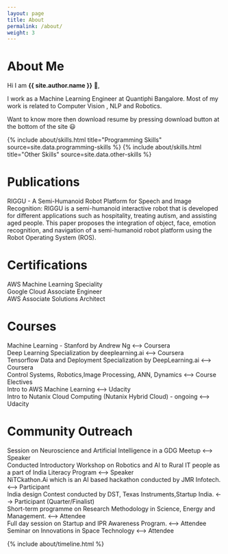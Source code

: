 ```yaml
---
layout: page
title: About
permalink: /about/
weight: 3
---
```


# **About Me**

Hi I am **{{ site.author.name }}** :wave:,<br>

I work as a Machine Learning Engineer at Quantiphi Bangalore. Most of my work is related to Computer Vision , NLP and Robotics. <br>

Want to know more then download resume by pressing download button at the bottom of the site :smiley:


<div class="row">
{% include about/skills.html title="Programming Skills" source=site.data.programming-skills %}
{% include about/skills.html title="Other Skills" source=site.data.other-skills %}
</div>

# **Publications**
RIGGU - A Semi-Humanoid Robot Platform for Speech and Image Recognition:
RIGGU is a semi-humanoid interactive robot that is developed for different applications such as hospitality, treating autism, and assisting aged people. This paper proposes the integration of object, face, emotion recognition, and navigation of a semi-humanoid robot platform using the Robot Operating System (ROS).

# **Certifications**
AWS Machine Learning Speciality <br>
Google Cloud Associate Engineer <br>
AWS Associate Solutions Architect <br>


# **Courses**
Machine Learning - Stanford by Andrew Ng                          <--> Coursera <br>
Deep Learning Specialization by deeplearning.ai                   <--> Coursera <br>
Tensorflow Data and Deployment Specialization by DeepLearning.ai  <--> Coursera <br>
Control Systems, Robotics,Image Processing, ANN, Dynamics         <--> Course Electives <br>
Intro to AWS Machine Learning                                     <--> Udacity <br>
Intro to Nutanix Cloud Computing (Nutanix Hybrid Cloud) - ongoing <--> Udacity <br>
 
# **Community Outreach**
Session on Neuroscience and Artificial Intelligence in a GDG Meetup <--> Speaker <br>
Conducted Introductory Workshop on Robotics and AI to Rural IT people as a part of India
Literacy Program                 <--> Speaker <br>
NiTCkathon.Ai which is an AI based hackathon conducted by JMR Infotech.  <--> Participant <br>
India design Contest conducted by DST, Texas Instruments,Startup India.   <--> Participant (Quarter/Finalist)<br>
Short-term programme on Research Methodology in Science, Energy and Management.                                <--> Attendee <br>
Full day session on Startup and IPR Awareness Program. <--> Attendee <br>
Seminar on Innovations in Space Technology <--> Attendee <br>

<div class="row">
{% include about/timeline.html %}
</div>